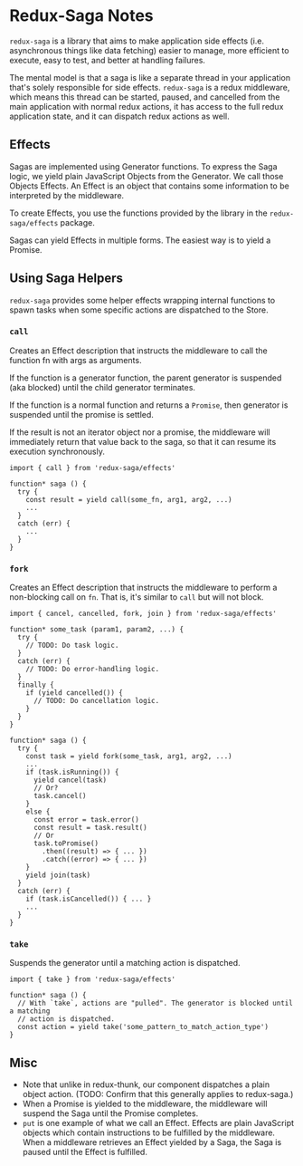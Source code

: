 # Redux-Saga Notes

`redux-saga` is a library that aims to make application side effects (i.e. asynchronous things like data fetching) easier to manage, more efficient to execute, easy to test, and better at handling failures.

The mental model is that a saga is like a separate thread in your application that's solely responsible for side effects. `redux-saga` is a redux middleware, which means this thread can be started, paused, and cancelled from the main application with normal redux actions, it has access to the full redux application state, and it can dispatch redux actions as well.


## Effects

Sagas are implemented using Generator functions. To express the Saga logic, we yield plain JavaScript Objects from the Generator. We call those Objects Effects. An Effect is an object that contains some information to be interpreted by the middleware.

To create Effects, you use the functions provided by the library in the `redux-saga/effects` package.

Sagas can yield Effects in multiple forms. The easiest way is to yield a Promise.


## Using Saga Helpers

`redux-saga` provides some helper effects wrapping internal functions to spawn tasks when some specific actions are dispatched to the Store.

### `call`

Creates an Effect description that instructs the middleware to call the function fn with args as arguments.

If the function is a generator function, the parent generator is suspended (aka blocked) until the child generator terminates.

If the function is a normal function and returns a `Promise`, then generator is suspended until the promise is settled.

If the result is not an iterator object nor a promise, the middleware will immediately return that value back to the saga, so that it can resume its execution synchronously.

```
import { call } from 'redux-saga/effects'

function* saga () {
  try {
    const result = yield call(some_fn, arg1, arg2, ...)
    ...
  }
  catch (err) {
    ...
  }
}
```

### `fork`

Creates an Effect description that instructs the middleware to perform a non-blocking call on `fn`. That is, it's similar to `call` but will not block.

```
import { cancel, cancelled, fork, join } from 'redux-saga/effects'

function* some_task (param1, param2, ...) {
  try {
    // TODO: Do task logic.
  }
  catch (err) {
    // TODO: Do error-handling logic.
  }
  finally {
    if (yield cancelled()) {
      // TODO: Do cancellation logic.
    }
  }
}

function* saga () {
  try {
    const task = yield fork(some_task, arg1, arg2, ...)
    ...
    if (task.isRunning()) {
      yield cancel(task)
      // Or?
      task.cancel()
    }
    else {
      const error = task.error()
      const result = task.result()
      // Or
      task.toPromise()
        .then((result) => { ... })
        .catch((error) => { ... })
    }
    yield join(task)
  }
  catch (err) {
    if (task.isCancelled()) { ... }
    ...
  }
}
```


### `take`

Suspends the generator until a matching action is dispatched.

```
import { take } from 'redux-saga/effects'

function* saga () {
  // With `take`, actions are "pulled". The generator is blocked until a matching
  // action is dispatched.
  const action = yield take('some_pattern_to_match_action_type')
}
```

## Misc

- Note that unlike in redux-thunk, our component dispatches a plain object action. (TODO: Confirm that this generally applies to redux-saga.)
- When a Promise is yielded to the middleware, the middleware will suspend the Saga until the Promise completes.
- `put` is one example of what we call an Effect. Effects are plain JavaScript objects which contain instructions to be fulfilled by the middleware. When a middleware retrieves an Effect yielded by a Saga, the Saga is paused until the Effect is fulfilled.
